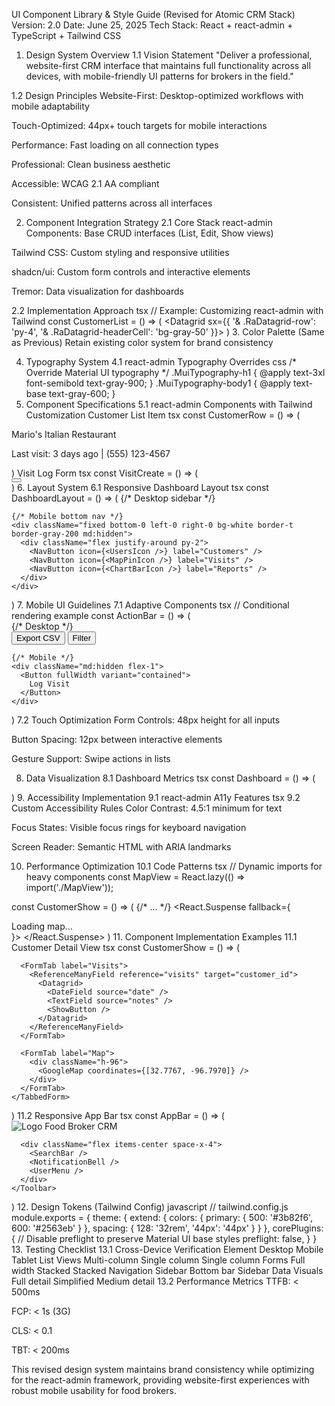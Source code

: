 UI Component Library & Style Guide (Revised for Atomic CRM Stack)
Version: 2.0
Date: June 25, 2025
Tech Stack: React + react-admin + TypeScript + Tailwind CSS

1. Design System Overview
1.1 Vision Statement
"Deliver a professional, website-first CRM interface that maintains full functionality across all devices, with mobile-friendly UI patterns for brokers in the field."

1.2 Design Principles
Website-First: Desktop-optimized workflows with mobile adaptability

Touch-Optimized: 44px+ touch targets for mobile interactions

Performance: Fast loading on all connection types

Professional: Clean business aesthetic

Accessible: WCAG 2.1 AA compliant

Consistent: Unified patterns across all interfaces

2. Component Integration Strategy
2.1 Core Stack
react-admin Components: Base CRUD interfaces (List, Edit, Show views)

Tailwind CSS: Custom styling and responsive utilities

shadcn/ui: Custom form controls and interactive elements

Tremor: Data visualization for dashboards

2.2 Implementation Approach
tsx
// Example: Customizing react-admin with Tailwind
const CustomerList = () => (
  <List>
    <Datagrid sx={{
      '& .RaDatagrid-row': 'py-4',
      '& .RaDatagrid-headerCell': 'bg-gray-50'
    }}>
      <TextField source="name" className="font-medium" />
      <CustomPhoneField source="phone" />
      <ShowButton className="text-primary-600" />
    </Datagrid>
  </List>
)
3. Color Palette (Same as Previous)
Retain existing color system for brand consistency

4. Typography System
4.1 react-admin Typography Overrides
css
/* Override Material UI typography */
.MuiTypography-h1 { 
  @apply text-3xl font-semibold text-gray-900;
}
.MuiTypography-body1 {
  @apply text-base text-gray-600;
}
5. Component Specifications
5.1 react-admin Components with Tailwind Customization
Customer List Item
tsx
const CustomerRow = () => (
  <div className="flex items-center p-4 border-b border-gray-200 hover:bg-gray-50">
    <div className="flex-1 min-w-0">
      <div className="flex items-center space-x-3">
        <BuildingStorefrontIcon className="h-5 w-5 text-primary-500" />
        <span className="text-lg font-medium text-gray-900 truncate">
          Mario's Italian Restaurant
        </span>
      </div>
      <p className="text-sm text-gray-500 mt-1">
        Last visit: 3 days ago | (555) 123-4567
      </p>
    </div>
    <ChevronRightIcon className="h-5 w-5 text-gray-400" />
  </div>
)
Visit Log Form
tsx
const VisitCreate = () => (
  <Create>
    <SimpleForm className="space-y-6">
      <TextInput source="notes" 
        className="bg-white rounded-lg border border-gray-300 p-4"
        minRows={4} 
      />
      <div className="flex space-x-4">
        <SaveButton className="bg-primary-500 hover:bg-primary-600 text-white px-6 py-3 rounded-lg" />
        <Button label="Cancel" variant="outlined" className="border-gray-300" />
      </div>
    </SimpleForm>
  </Create>
)
6. Layout System
6.1 Responsive Dashboard Layout
tsx
const DashboardLayout = () => (
  <Layout
    sx={{
      '& .RaLayout-content': 'pt-6 px-4',
      '& .RaLayout-appFrame': 'md:flex'
    }}
  >
    {/* Desktop sidebar */}
    <div className="hidden md:block md:w-64 border-r border-gray-200">
      <Menu>
        <Menu.Item to="/customers" primaryText="Customers" />
        <Menu.Item to="/visits" primaryText="Visits" />
        <Menu.Item to="/reports" primaryText="Reports" />
      </Menu>
    </div>
    
    {/* Mobile bottom nav */}
    <div className="fixed bottom-0 left-0 right-0 bg-white border-t border-gray-200 md:hidden">
      <div className="flex justify-around py-2">
        <NavButton icon={<UsersIcon />} label="Customers" />
        <NavButton icon={<MapPinIcon />} label="Visits" />
        <NavButton icon={<ChartBarIcon />} label="Reports" />
      </div>
    </div>
  </Layout>
)
7. Mobile UI Guidelines
7.1 Adaptive Components
tsx
// Conditional rendering example
const ActionBar = () => (
  <div className="flex space-x-4">
    {/* Desktop */}
    <div className="hidden md:flex space-x-2">
      <Button variant="contained">Export CSV</Button>
      <Button variant="outlined">Filter</Button>
    </div>
    
    {/* Mobile */}
    <div className="md:hidden flex-1">
      <Button fullWidth variant="contained">
        Log Visit
      </Button>
    </div>
  </div>
)
7.2 Touch Optimization
Form Controls: 48px height for all inputs

Button Spacing: 12px between interactive elements

Gesture Support: Swipe actions in lists

8. Data Visualization
8.1 Dashboard Metrics
tsx
const Dashboard = () => (
  <Card className="p-6">
    <Title className="text-lg font-semibold mb-4">Weekly Visits</Title>
    <div className="grid grid-cols-2 gap-4">
      <MetricCard value={23} label="This Week" trend="+12%" />
      <MetricCard value={89} label="This Month" />
    </div>
    <AreaChart
      data={visitData}
      index="date"
      categories={["visits"]}
      className="mt-6 h-48"
    />
  </Card>
)
9. Accessibility Implementation
9.1 react-admin A11y Features
tsx
<TextInput 
  source="email"
  aria-label="Customer email"
  InputProps={{
    'aria-describedby': 'email-helper-text'
  }}
/>
9.2 Custom Accessibility Rules
Color Contrast: 4.5:1 minimum for text

Focus States: Visible focus rings for keyboard navigation

Screen Reader: Semantic HTML with ARIA landmarks

10. Performance Optimization
10.1 Code Patterns
tsx
// Dynamic imports for heavy components
const MapView = React.lazy(() => import('./MapView'));

const CustomerShow = () => (
  <Show>
    <SimpleForm>
      {/* ... */}
      <React.Suspense fallback={<div>Loading map...</div>}>
        <MapView />
      </React.Suspense>
    </SimpleForm>
  </Show>
)
11. Component Implementation Examples
11.1 Customer Detail View
tsx
const CustomerShow = () => (
  <Show>
    <TabbedForm>
      <FormTab label="Details">
        <TextInput source="name" className="text-xl font-bold" />
        <div className="grid grid-cols-1 md:grid-cols-2 gap-4 mt-4">
          <TextInput source="phone" />
          <TextInput source="email" />
          <TextInput source="address" fullWidth />
        </div>
      </FormTab>
      
      <FormTab label="Visits">
        <ReferenceManyField reference="visits" target="customer_id">
          <Datagrid>
            <DateField source="date" />
            <TextField source="notes" />
            <ShowButton />
          </Datagrid>
        </ReferenceManyField>
      </FormTab>
      
      <FormTab label="Map">
        <div className="h-96">
          <GoogleMap coordinates={[32.7767, -96.7970]} />
        </div>
      </FormTab>
    </TabbedForm>
  </Show>
)
11.2 Responsive App Bar
tsx
const AppBar = () => (
  <MuiAppBar position="static" className="bg-white shadow-sm">
    <Toolbar className="flex justify-between">
      <div className="flex items-center">
        <img src="/logo.svg" alt="Logo" className="h-8 mr-4" />
        <span className="hidden md:block text-xl font-semibold">Food Broker CRM</span>
      </div>
      
      <div className="flex items-center space-x-4">
        <SearchBar />
        <NotificationBell />
        <UserMenu />
      </div>
    </Toolbar>
  </MuiAppBar>
)
12. Design Tokens (Tailwind Config)
javascript
// tailwind.config.js
module.exports = {
  theme: {
    extend: {
      colors: {
        primary: {
          500: '#3b82f6',
          600: '#2563eb'
        }
      },
      spacing: {
        128: '32rem',
        '44px': '44px'
      }
    }
  },
  corePlugins: {
    // Disable preflight to preserve Material UI base styles
    preflight: false,
  }
}
13. Testing Checklist
13.1 Cross-Device Verification
Element	Desktop	Mobile	Tablet
List Views	Multi-column	Single column	Single column
Forms	Full width	Stacked	Stacked
Navigation	Sidebar	Bottom bar	Sidebar
Data Visuals	Full detail	Simplified	Medium detail
13.2 Performance Metrics
TTFB: < 500ms

FCP: < 1s (3G)

CLS: < 0.1

TBT: < 200ms

This revised design system maintains brand consistency while optimizing for the react-admin framework, providing website-first experiences with robust mobile usability for food brokers.